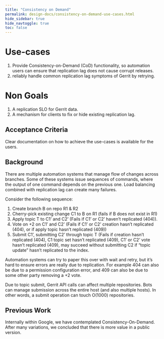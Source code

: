 ```yaml
---
title: "Consistency on Demand"
permalink: design-docs/consistency-on-demand-use-cases.html
hide_sidebar: true
hide_navtoggle: true
toc: false
---
```


# <a id="use-cases"> Use-cases

1. Provide Consistency-on-Demand (CoD) functionality, so automation users can
ensure that replication lag does not cause corrupt releases.
2. reliably handle common replication lag symptoms of Gerrit by retrying.

# <a id="non-goals"> Non Goals

1. A replication SLO for Gerrit data.
2. A mechanism for clients to fix or hide existing replication lag.

## <a id="acceptance-criteria"> Acceptance Criteria

Clear documentation on how to achieve the use-cases is available for the users.

## <a id="background"> Background

There are multiple automation systems that manage flow of changes across
branches. Some of these systems issue sequences of commands, where the output of
one command depends on the previous one. Load balancing combined with
replication lag can create many failures.

Consider the following sequence:

1. Create branch B on repo R1 & R2
2. Cherry-pick existing change C1 to B on R1 (fails if B does not exist in R1)
3. Apply topic T to C1’ and C2’ (Fails if C1’ or C2’ haven’t replicated (404)).
4. Vote on +2 on C1’ and C2’ (Fails if C1’ or C2’ creation hasn’t replicated
(404), or if apply topic hasn’t replicated (409))
5. Submit C1’, submitting C2’ through topic T (Fails if creation hasn’t
replicated (404), C1 topic set hasn’t replicated (409), C1’ or C2’ vote hasn’t
replicated (409), may succeed without submitting C2 if “topic update” hasn’t
replicated to the index.

Automation systems can try to paper this over with wait and retry, but it’s hard
to ensure errors are really due to replication. For example 404 can also be due
to a permission configuration error, and 409 can also be due to some other party
removing a +2 vote.

Due to topic submit, Gerrit API calls can affect multiple repositories.
Bots can manage submission across the entire host (and also multiple hosts).
In other words, a submit operation can touch O(1000) repositories.

## <a id="previous-work"> Previous Work

Internally within Google, we have contemplated Consistency-On-Demand.
After many variations, we concluded that there is more value in a public version.

